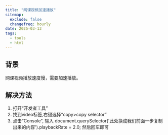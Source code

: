```yaml
---
title: "网课视频加速播放"
sitemap:
  exclude: false
  changefreq: hourly
date: 2025-03-13
tags:
  - tools
  - html
---
```


## 背景
网课视频播放速度慢，需要加速播放。

## 解决方法
1. 打开“开发者工具”
2. 找到video标签,右键选择“copy>copy selector”
3. 点击“Console”, 输入 document.querySelector('此处换成我们前面一步复制出来的内容').playbackRate = 2.0; 然后回车即可

